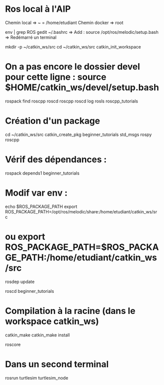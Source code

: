 # Ros local à l'AIP
Chemin local  => ~ = /home/etudiant
Chemin docker => root 

env | grep ROS
gedit ~/.bashrc
=> Add : source /opt/ros/melodic/setup.bash  
=> Redémarré un terminal

mkdir -p ~/catkin_ws/src
cd ~/catkin_ws/src
catkin_init_workspace

# On a pas encore le dossier devel pour cette ligne : source $HOME/catkin_ws/devel/setup.bash

rospack find roscpp
roscd roscpp
roscd log
rosls roscpp_tutorials

# Création d'un package
cd ~/catkin_ws/src
catkin_create_pkg beginner_tutorials std_msgs rospy roscpp
# Vérif des dépendances : 
rospack depends1 beginner_tutorials

# Modif var env :
echo $ROS_PACKAGE_PATH
export ROS_PACKAGE_PATH=/opt/ros/melodic/share:/home/etudiant/catkin_ws/src
# ou export ROS_PACKAGE_PATH=$ROS_PACKAGE_PATH:/home/etudiant/catkin_ws/src
rosdep update

roscd beginner_tutorials
# Compilation à la racine (dans le workspace catkin_ws)
catkin_make
catkin_make install

roscore
# Dans un second terminal
rosrun turtlesim turtlesim_node



